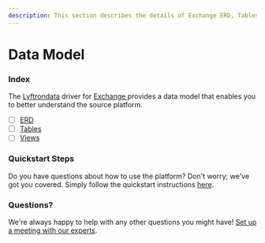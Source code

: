 ```yaml
---
description: This section describes the details of Exchange ERD, Tables, and Views.
---
```


# Data Model

### Index

The  [Lyftrondata](https://www.lyftrondata.com/) driver for [Exchange](https://www.lyftrondata.com/integration/exchange/)[ ](https://www.lyftrondata.com/integration/exchange/)provides a data model that enables you to better understand the source platform.

* [ ] [ERD](../../../business-analytics/exchange/data-model/erd.md)
* [ ] [Tables](../../../business-analytics/exchange/data-model/tables.md)
* [ ] [Views](../../../business-analytics/exchange/data-model/views.md)

### Quickstart Steps

Do you have questions about how to use the platform? Don't worry; we've got you covered. Simply follow the quickstart instructions [here](../../../../quickstart-steps.md).

### Questions? <a href="#questions" id="questions"></a>

We're always happy to help with any other questions you might have! [Set up a meeting with our experts](https://www.lyftrondata.com/book-a-meeting/).

